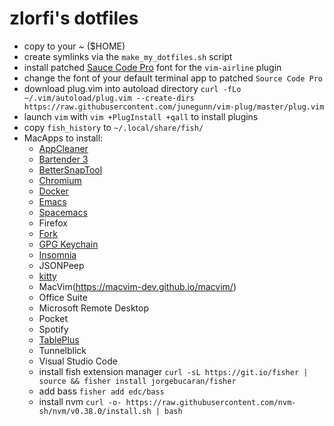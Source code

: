 zlorfi's dotfiles
=================

* copy to your ~ ($HOME)
* create symlinks via the `make_my_dotfiles.sh` script
* install patched [Sauce Code Pro](https://github.com/ryanoasis/nerd-fonts/blob/master/patched-fonts/SourceCodePro/Regular/complete/Sauce%20Code%20Pro%20Nerd%20Font%20Complete%20Mono.ttf) font for the `vim-airline` plugin
* change the font of your default terminal app to patched `Source Code Pro`
* download plug.vim into autoload directory `curl -fLo ~/.vim/autoload/plug.vim --create-dirs https://raw.githubusercontent.com/junegunn/vim-plug/master/plug.vim`
* launch `vim` with `vim +PlugInstall +qall` to install plugins
* copy `fish_history` to `~/.local/share/fish/`
* MacApps to install:
  * [AppCleaner](https://freemacsoft.net/appcleaner/)
  * [Bartender 3](https://www.macbartender.com)
  * [BetterSnapTool](AppStore)
  * [Chromium](https://download-chromium.appspot.com)
  * [Docker](https://www.docker.com/products/docker-desktop)
  * [Emacs](https://emacsformacosx.com)
  * [Spacemacs](http://spacemacs.org/#)
  * Firefox
  * [Fork](https://git-fork.com)
  * [GPG Keychain](https://gpgtools.org)
  * [Insomnia](https://insomnia.rest)
  * JSONPeep
  * [kitty](https://sw.kovidgoyal.net/kitty/binary.html)
  * MacVim(https://macvim-dev.github.io/macvim/)
  * Office Suite
  * Microsoft Remote Desktop
  * Pocket
  * Spotify
  * [TablePlus](https://tableplus.com/download)
  * Tunnelblick
  * Visual Studio Code
  * install fish extension manager `curl -sL https://git.io/fisher | source && fisher install jorgebucaran/fisher`
  * add bass `fisher add edc/bass`
  * install nvm `curl -o- https://raw.githubusercontent.com/nvm-sh/nvm/v0.38.0/install.sh | bash`
